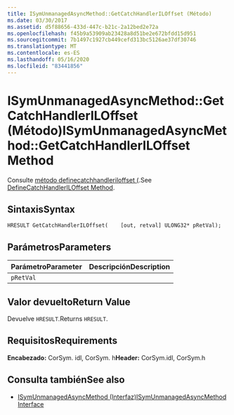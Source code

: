 ```yaml
---
title: ISymUnmanagedAsyncMethod::GetCatchHandlerILOffset (Método)
ms.date: 03/30/2017
ms.assetid: d5f88656-433d-447c-b21c-2a12bed2e72a
ms.openlocfilehash: f45b9a53909ab23428a8d51be2e672bfdd15d951
ms.sourcegitcommit: 7b1497c1927cb449cefd313bc5126ae37df30746
ms.translationtype: MT
ms.contentlocale: es-ES
ms.lasthandoff: 05/16/2020
ms.locfileid: "83441856"
---
```

# <a name="isymunmanagedasyncmethodgetcatchhandleriloffset-method"></a><span data-ttu-id="93fef-102">ISymUnmanagedAsyncMethod::GetCatchHandlerILOffset (Método)</span><span class="sxs-lookup"><span data-stu-id="93fef-102">ISymUnmanagedAsyncMethod::GetCatchHandlerILOffset Method</span></span>
<span data-ttu-id="93fef-103">Consulte [método definecatchhandleriloffset (](isymunmanagedasyncmethodpropertieswriter-definecatchhandleriloffset-method.md).</span><span class="sxs-lookup"><span data-stu-id="93fef-103">See [DefineCatchHandlerILOffset Method](isymunmanagedasyncmethodpropertieswriter-definecatchhandleriloffset-method.md).</span></span>  
  
## <a name="syntax"></a><span data-ttu-id="93fef-104">Sintaxis</span><span class="sxs-lookup"><span data-stu-id="93fef-104">Syntax</span></span>  
  
```idl  
HRESULT GetCatchHandlerILOffset(    [out, retval] ULONG32* pRetVal);  
```  
  
## <a name="parameters"></a><span data-ttu-id="93fef-105">Parámetros</span><span class="sxs-lookup"><span data-stu-id="93fef-105">Parameters</span></span>  
  
|<span data-ttu-id="93fef-106">Parámetro</span><span class="sxs-lookup"><span data-stu-id="93fef-106">Parameter</span></span>|<span data-ttu-id="93fef-107">Descripción</span><span class="sxs-lookup"><span data-stu-id="93fef-107">Description</span></span>|  
|---------------|-----------------|  
|`pRetVal`||  
  
## <a name="return-value"></a><span data-ttu-id="93fef-108">Valor devuelto</span><span class="sxs-lookup"><span data-stu-id="93fef-108">Return Value</span></span>  
 <span data-ttu-id="93fef-109">Devuelve `HRESULT`.</span><span class="sxs-lookup"><span data-stu-id="93fef-109">Returns `HRESULT`.</span></span>  
  
## <a name="requirements"></a><span data-ttu-id="93fef-110">Requisitos</span><span class="sxs-lookup"><span data-stu-id="93fef-110">Requirements</span></span>  
 <span data-ttu-id="93fef-111">**Encabezado:** CorSym. idl, CorSym. h</span><span class="sxs-lookup"><span data-stu-id="93fef-111">**Header:** CorSym.idl, CorSym.h</span></span>  
  
## <a name="see-also"></a><span data-ttu-id="93fef-112">Consulta también</span><span class="sxs-lookup"><span data-stu-id="93fef-112">See also</span></span>

- [<span data-ttu-id="93fef-113">ISymUnmanagedAsyncMethod (Interfaz)</span><span class="sxs-lookup"><span data-stu-id="93fef-113">ISymUnmanagedAsyncMethod Interface</span></span>](isymunmanagedasyncmethod-interface.md)
